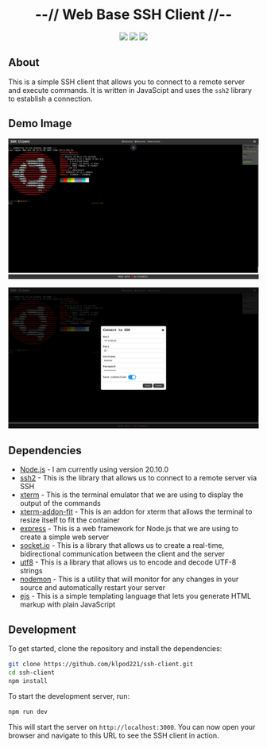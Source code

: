 <div align="center">
    <h1>--// Web Base SSH Client //--</h1>
    <img src="https://img.shields.io/github/last-commit/klpod221/ssh-client?style=for-the-badge&color=ffb4a2&labelColor=201a19">
    <img src="https://img.shields.io/github/stars/klpod221/ssh-client?style=for-the-badge&color=e6c419&labelColor=1d1b16">
    <img src="https://img.shields.io/github/repo-size/klpod221/ssh-client?style=for-the-badge&color=a8c7ff&labelColor=1a1b1f">
</div>

## About

This is a simple SSH client that allows you to connect to a remote server and execute commands. It is written in JavaScipt and uses the `ssh2` library to establish a connection.

## Demo Image

![Demo Image 1](./public/images/demo-1.png)

![Demo Image 2](./public/images/demo-2.png)

## Dependencies

- [Node.js](https://nodejs.org/en/) - I am currently using version 20.10.0
- [ssh2](https://www.npmjs.com/package/ssh2) - This is the library that allows us to connect to a remote server via SSH
- [xterm](https://www.npmjs.com/package/xterm) - This is the terminal emulator that we are using to display the output of the commands
- [xterm-addon-fit](https://www.npmjs.com/package/xterm-addon-fit) - This is an addon for xterm that allows the terminal to resize itself to fit the container
- [express](https://www.npmjs.com/package/express) - This is a web framework for Node.js that we are using to create a simple web server
- [socket.io](https://www.npmjs.com/package/socket.io) - This is a library that allows us to create a real-time, bidirectional communication between the client and the server
- [utf8](https://www.npmjs.com/package/utf8) - This is a library that allows us to encode and decode UTF-8 strings
- [nodemon](https://www.npmjs.com/package/nodemon) - This is a utility that will monitor for any changes in your source and automatically restart your server
- [ejs](https://www.npmjs.com/package/ejs) - This is a simple templating language that lets you generate HTML markup with plain JavaScript

## Development

To get started, clone the repository and install the dependencies:

```bash
git clone https://github.com/klpod221/ssh-client.git
cd ssh-client
npm install
```

To start the development server, run:

```bash
npm run dev
```

This will start the server on `http://localhost:3000`. You can now open your browser and navigate to this URL to see the SSH client in action.
